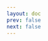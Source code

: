 ```yaml
---
layout: doc
prev: false
next: false
---
```


<CustomItemBox :item="{
  name: '《美食家日记》',
  icon: '/wiki/item/book_c_04.png',
  type: '书籍',
  description: '',
  params: {
    stack: 1,
    durability: -1 
  },
  obtain: {
    found: [],
    npc: [],
    shop: [],
    gardening: []
  }
}" />
